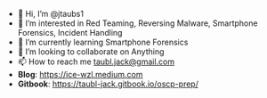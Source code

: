 - 👋 Hi, I’m @jtaubs1
- 👀 I’m interested in Red Teaming, Reversing Malware, Smartphone Forensics, Incident Handling 
- 🌱 I’m currently learning Smartphone Forensics
- 💞️ I’m looking to collaborate on Anything
- 📫 How to reach me taubl.jack@gmail.com
- **Blog**: https://ice-wzl.medium.com
- **Gitbook**: https://taubl-jack.gitbook.io/oscp-prep/
<!---
jtaubs1/jtaubs1 is a ✨ special ✨ repository because its `README.md` (this file) appears on your GitHub profile.
You can click the Preview link to take a look at your changes.
--->
